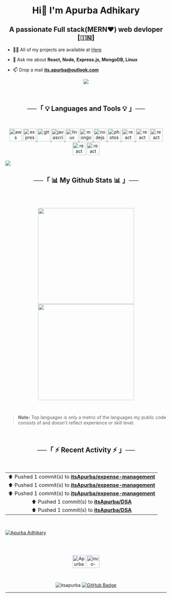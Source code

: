 <h1 align="center">Hi👋 I'm Apurba Adhikary</h1>
<h2 align="center">A passionate Full stack(MERN❤️) web devloper [🇮🇳]</h2>

<!-- - 🌱 Currently I’m actively looking for new opportunities as **MERN stack developer** -->

- 👨‍💻 All of my projects are available at [Here](https://itsApurba.github.io#projects)

<!-- - 📝 I regularly write articles on [https://dev.to/inco](https://dev.to/inco) -->

- 💬 Ask me about **React, Node, Express.js, MongoDB, Linux**

- 📫 Drop a mail **its.apurba@outlook.com**

<!-- - 📄 Know about my experiences [Resume](https://drive.google.com/file/d/1uV4QKOIX_pyOzzFSEvs21nA-TllwueMv/view?usp=sharing) -->
 
<p align="center">
<a href="https://discord.com/users/982719324194217984"/>
<img src="https://discord.c99.nl/widget/theme-3/982719324194217984.png" />
</a>
</p>

<br/>

<h2 align="center"> ──「 💡 Languages and Tools 💡 」──</h2>

<br/>

<p align="center"> <img src="https://cdn.jsdelivr.net/gh/devicons/devicon/icons/nodejs/nodejs-original.svg" alt="aws" width="40" height="40"/> <a href="https://expressjs.com" target="_blank" rel="noreferrer">
<img src="http://expressjs.com/images/favicon.png" alt="express" width="40" height="40"/> </a> <a href="https://git-scm.com/" target="_blank" rel="noreferrer"> <img src="https://www.vectorlogo.zone/logos/git-scm/git-scm-icon.svg" alt="git" width="40" height="40"/> </a> <a href="https://developer.mozilla.org/en-US/docs/Web/JavaScript" target="_blank" rel="noreferrer"> <img src="https://cdn.jsdelivr.net/gh/devicons/devicon/icons/javascript/javascript-plain.svg" alt="javascript" width="40" height="40"/> </a> <a href="https://www.linux.org/" target="_blank" rel="noreferrer"> <img src="https://cdn.jsdelivr.net/gh/devicons/devicon/icons/linux/linux-original.svg" alt="linux" width="40" height="40"/> </a> <a href="https://www.mongodb.com/" target="_blank" rel="noreferrer"> <img src="https://cdn.jsdelivr.net/gh/devicons/devicon/icons/mongodb/mongodb-original.svg" alt="mongodb" width="40" height="40"/> </a> <a href="https://nodejs.org" target="_blank" rel="noreferrer"> <img src="https://cdn.jsdelivr.net/gh/devicons/devicon/icons/react/react-original.svg" alt="nodejs" width="40" height="40"/> </a> <a href="https://www.photoshop.com/en" target="_blank" rel="noreferrer"> <img src="https://cdn.jsdelivr.net/gh/devicons/devicon/icons/photoshop/photoshop-plain.svg" alt="photoshop" width="40" height="40"/> </a>  <a href="https://reactjs.org/" target="_blank" rel="noreferrer"> <img src="https://cdn.jsdelivr.net/gh/devicons/devicon/icons/python/python-original.svg" alt="react" width="40" height="40"/> </a> <img src="https://cdn.jsdelivr.net/gh/devicons/devicon/icons/figma/figma-original.svg" alt="react" width="40" height="40"/> <img src="https://cdn.jsdelivr.net/gh/devicons/devicon/icons/oracle/oracle-original.svg" alt="react" width="40" height="40"/>
<img src="https://cdn.jsdelivr.net/gh/devicons/devicon/icons/docker/docker-original.svg" alt="react" width="40" height="40"/>
<img src="https://cdn.jsdelivr.net/gh/devicons/devicon/icons/vscode/vscode-original.svg" alt="react" width="40" height="40"/></p>

<img src="https://user-images.githubusercontent.com/73097560/115834477-dbab4500-a447-11eb-908a-139a6edaec5c.gif">

<br/>

<h2 align="center"> ──「 📊 My Github Stats 📊 」──</h2>

<br/>

<!--
[![Apurba's GitHub stats](https://github-readme-stats.vercel.app/api?username=itsApurba&show_icons=true&count_private=true&hide=stars&theme=dark)](https://github.com/itsApurba)

[![Top Langs](https://github-readme-stats.vercel.app/api/top-langs/?username=itsApurba&layout=compact&theme=dark)](https://github.com/itsApurba)
 -->

<!-- <details align="center">
    <summary> <b> <samp> Most used languanges </samp></b></summary>
    <samp>
        <img align="middle"
            src="https://github-readme-stats.vercel.app/api/top-langs/?username=itsApurba&layout=compact&theme=dark" />
    </samp>
</details> -->

<!-- https://github.com/anuraghazra/github-readme-stats -->

<!-- <p align="center"><img align="center" Width="600px" src="https://github-readme-stats.vercel.app/api?username=itsapurba&show_icons=true&theme=dark&locale=en&count_private=true&hide=stars" />
</p> -->

<!-- https://github-readme-stats.vercel.app/api?username=itsApurba&show_icons=true&count_private=true&hide=stars&theme=dark -->

<br/>

<!-- https://streak-stats.demolab.com/ -->

<p align="center">
<a href="https://github.com/itsApurba">
  <img align="center" width="300px" src="https://github-readme-stats.vercel.app/api/top-langs/?username=itsApurba&layout=compact&langs_count=4&theme=dark" />
</a>
<a href="https://github.com/itsApurba">
  <img align="center" width="300px" src="https://streak-stats.demolab.com?user=itsApurba&theme=dark" />
</a>
</p>

<br/>

> <b>Note:</b> Top languages is only a metric of the languages my public code consists of and doesn't reflect experience or skill level.

<br/>

<!-- https://github.com/jamesgeorge007/github-activity-readme -->

<!-- https://github.com/jamesgeorge007/jamesgeorge007/blob/master/README.md?plain=1 -->

<!-- <details>
  <summary>Epcot Center</summary>
  <p>Epcot is a theme park at Walt Disney World Resort featuring exciting attractions, international pavilions, award-winning fireworks and seasonal special events.</p>
</details> -->

<h2 align="center"> ──「 ⚡ Recent Activity ⚡ 」──</h2>

<br/>

<div style="margin-top:5px" align="center">
<table width="50%">
  <tbody>
  <!--RECENT_ACTIVITY:start-->
<tr><td align="center">⬆️ Pushed 1 commit(s) to <a href="https://github.com/itsApurba/expense-management"><b>itsApurba/expense-management</b></a></td></tr>
<tr><td align="center">⬆️ Pushed 1 commit(s) to <a href="https://github.com/itsApurba/expense-management"><b>itsApurba/expense-management</b></a></td></tr>
<tr><td align="center">⬆️ Pushed 1 commit(s) to <a href="https://github.com/itsApurba/expense-management"><b>itsApurba/expense-management</b></a></td></tr>
<tr><td align="center">⬆️ Pushed 1 commit(s) to <a href="https://github.com/itsApurba/DSA"><b>itsApurba/DSA</b></a></td></tr>
<tr><td align="center">⬆️ Pushed 1 commit(s) to <a href="https://github.com/itsApurba/DSA"><b>itsApurba/DSA</b></a></td></tr>
  <!--RECENT_ACTIVITY:end-->
  </tbody>
</table>
<!-- <img src="https://spotify-recently-played-readme.vercel.app/api?user=0e6phl99vxmyt3d7q4fedocyo&count=3" alt="example"/> -->
</div>

<br/>

<a href="https://github.com/itsApurba"><img alt="Apurba Adhikary" src="https://github-readme-activity-graph.vercel.app/graph?username=itsapurba&bg_color=000000&color=ae9f37&line=578e62&point=137000&area=true&hide_border=true" /></a>

<br/>
<br/>

<p align="center">
<a href="https://linkedin.com/in/apurba1212" target="blank"><img align="center" src="https://cdn-icons-png.flaticon.com/512/145/145807.png" alt="Apurba Adhikary" height="40" width="40" /></a>
<a href="https://api.whatsapp.com/send?phone=+919062371141" target="blank"><img align="center" src="https://cdn-icons-png.flaticon.com/512/3670/3670051.png" alt="inco-solanki" height="40" width="40" /></a>
<!-- <a href="https://t.me.c1gaar" target="blank"><img align="center" src="https://raw.githubusercontent.com/rahuldkjain/github-profile-readme-generator/master/src/images/icons/Social/hackerrank.svg" alt="vaibhavsolanki" height="30" width="40" /></a> -->
</p>

<!-- <h2 align="center"> ❤ Views and Followers </h2> -->
<br/>

<p align="center"> <img src="https://komarev.com/ghpvc/?username=itsapurba&label=Profile%20views&color=19b40e&style=flat-square" alt="itsapurba" /> 
<a href="https://github.com/itsApurba?tab=followers"><img src="https://img.shields.io/github/followers/itsApurba?label=Followers&style=social" alt="GitHub Badge"></a>
</p>

---
